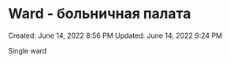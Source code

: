 # Ward - больничная палата

Created: June 14, 2022 8:56 PM
Updated: June 14, 2022 9:24 PM

Single ward